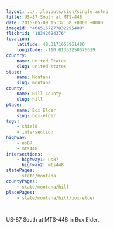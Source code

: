 ```yaml
---
layout: ../../layouts/sign/single.astro
title: US-87 South at MTS-448
date: 2015-05-09 15:32:58 +0000 +0000
imageid: "4065157277832295400"
flickrid: "18342694376"
location:
    latitude: 48.3171655961486
    longitude: -110.01352250576019
country:
    name: United States
    slug: united-states
state:
    name: Montana
    slug: montana
county:
    name: Hill County
    slug: hill
place:
    name: Box Elder
    slug: box-elder
tags:
    - shield
    - intersection
highway:
    - us87
    - mts448
intersections:
    - highway1: us87
      highway2: mts448
statePages:
    - state/montana
countyPages:
    - state/montana/hill
placePages:
    - state/montana/hill/box-elder

---
```

US-87 South at MTS-448 in Box Elder.